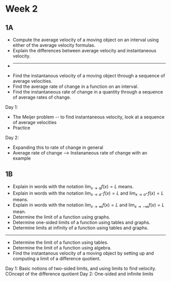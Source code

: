 # Week 2


## 1A


+ Compute the average velocity of a moving object on an interval using either of the average velocity formulas.
+ Explain the differences between average velocity and instantaneous velocity.
+ ---
+ Find the instantanous velocity of a moving object through a sequence of average velocities.
+ Find the average rate of change in a function on an interval. 
+ Find the instantaneous rate of change in a quantity through a sequence of average rates of change. 

Day 1: 

+ The Meijer problem -- to find instantaneous velocity, look at a sequence of average velocities 
+ Practice 

Day 2: 

+ Expanding this to rate of change in general
+ Average rate of change --> Instananeous rate of change with an example 


## 1B 

+ Explain in words with the notation $\displaystyle{\lim_{x \to a} f(x) = L}$ means. 
+ Explain in words with the notation $\displaystyle{\lim_{x \to a^-} f(x) = L}$ and $\displaystyle{\lim_{x \to a^+} f(x) = L}$ means. 
+ Explain in words with the notation $\displaystyle{\lim_{x \to \infty} f(x) = L}$ and $\displaystyle{\lim_{x \to -\infty} f(x) = L}$ mean. 
+ Determine the limit of a function using graphs. 
+ Determine one-sided limits of a function using tables and graphs. 
+ Determine limits at infinity of a function using tables and graphs. 

---

+ Determine the limit of a function using tables. 
+ Determine the limit of a function using algebra. 
+ Find the instantanous velocity of a moving object by setting up and computing a limit of a difference quotient. 



Day 1: Basic notions of two-sided limits, and using limits to find velocity. COncept of the difference quotient
Day 2: One-sided and infinite limits 

<!--stackedit_data:
eyJoaXN0b3J5IjpbLTQ4NjAxMjM4Nl19
-->